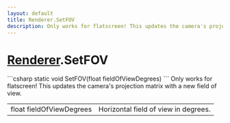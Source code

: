 ```yaml
---
layout: default
title: Renderer.SetFOV
description: Only works for flatscreen! This updates the camera's projection matrix with a new field of view.
---
```

# [Renderer]({{site.url}}/Pages/Reference/Renderer.html).SetFOV

<div class='signature' markdown='1'>
```csharp
static void SetFOV(float fieldOfViewDegrees)
```
Only works for flatscreen! This updates the camera's
projection matrix with a new field of view.
</div>

|  |  |
|--|--|
|float fieldOfViewDegrees|Horizontal field of view in             degrees.|




